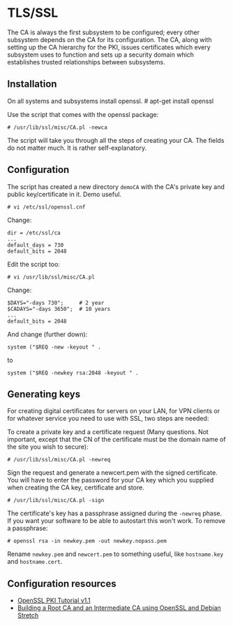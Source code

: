 # TLS/SSL

The CA is always the first subsystem to be configured; every other subsystem depends on the CA for its configuration. The CA, along with setting up the CA hierarchy for the PKI, issues certificates which every subsystem uses to function and sets up a security domain which establishes trusted relationships between subsystems. 

## Installation

On all systems and subsystems install openssl.
    # apt-get install openssl

Use the script that comes with the openssl package:

    # /usr/lib/ssl/misc/CA.pl -newca

The script will take you through all the steps of creating your CA. The fields do not matter much. It is rather self-explanatory.

## Configuration

The script has created a new directory `demoCA` with the CA's private key and public key/certificate in it. Demo useful. 

    # vi /etc/ssl/openssl.cnf

Change:

    dir = /etc/ssl/ca
    ...
    default_days = 730
    default_bits = 2048

Edit the script too:

    # vi /usr/lib/ssl/misc/CA.pl

Change:

    $DAYS="-days 730";     # 2 year
    $CADAYS="-days 3650";  # 10 years
    ...
    default_bits = 2048

And change (further down):

    system ("$REQ -new -keyout " .

to

    system ("$REQ -newkey rsa:2048 -keyout " .

## Generating keys

For creating digital certificates for servers on your LAN, for VPN clients or for whatever service you need to use with SSL, two steps are needed: 

To create a private key and a certificate request (Many questions. Not important, except that the CN of the certificate must be the domain name of the site you wish to secure):

    # /usr/lib/ssl/misc/CA.pl -newreq

Sign the request and generate a newcert.pem with the signed certificate. You will have to enter the password for your CA key which you supplied when creating the CA key, certificate and store.

    # /usr/lib/ssl/misc/CA.pl -sign

The certificate's key has a passphrase assigned during the `-newreq` phase. If you want your software to be able to autostart this won't work. To remove a passphrase:

    # openssl rsa -in newkey.pem -out newkey.nopass.pem

Rename `newkey.pem` and `newcert.pem` to something useful, like `hostname.key` and `hostname.cert`.

## Configuration resources

* [OpenSSL PKI Tutorial v1.1](https://pki-tutorial.readthedocs.io/en/latest/)
* [Building a Root CA and an Intermediate CA using OpenSSL and Debian Stretch](http://dadhacks.org/2017/12/27/building-a-root-ca-and-an-intermediate-ca-using-openssl-and-debian-stretch/)
